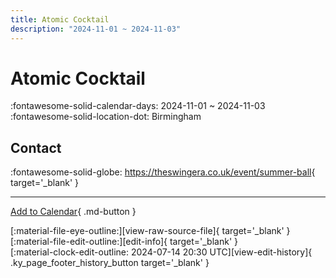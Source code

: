 ```yaml
---
title: Atomic Cocktail
description: "2024-11-01 ~ 2024-11-03"
---
```


# Atomic Cocktail 

:fontawesome-solid-calendar-days: 2024-11-01 ~ 2024-11-03  
:fontawesome-solid-location-dot: Birmingham  

## Contact

:fontawesome-solid-globe: <https://theswingera.co.uk/event/summer-ball>{ target='_blank' }  

---

[Add to Calendar](https://swing.news/ics/en/2024/uk/atomic-cocktail-2024.ics){ .md-button }

<div class="ky_page_footer" markdown>
<div class="ky_page_footer_trailing" markdown="span">
[:material-file-eye-outline:][view-raw-source-file]{ target='_blank' }
[:material-file-edit-outline:][edit-info]{ target='_blank' }
</div>
<div class="ky_page_footer_leading" markdown="span">
[:material-clock-edit-outline: 2024-07-14 20:30 UTC][view-edit-history]{ .ky_page_footer_history_button target='_blank' }
</div>
</div>

[view-raw-source-file]: https://github.com/swingdance/events/blob/main/2024/uk/atomic-cocktail-2024.json "View Raw Source File"
[edit-info]: https://github.com/swingdance/events/issues/new?assignees=&labels=update+event&projects=&template=03-update_entity.yml&title=%5B2024%2Fuk%5D%20Atomic%20Cocktail&region=uk&year=2024&id=atomic-cocktail-2024&name=Atomic%20Cocktail&org_id= "Edit Info"

[view-edit-history]: https://github.com/swingdance/events/commits/main/2024/uk/atomic-cocktail-2024.json "View Edit History"
